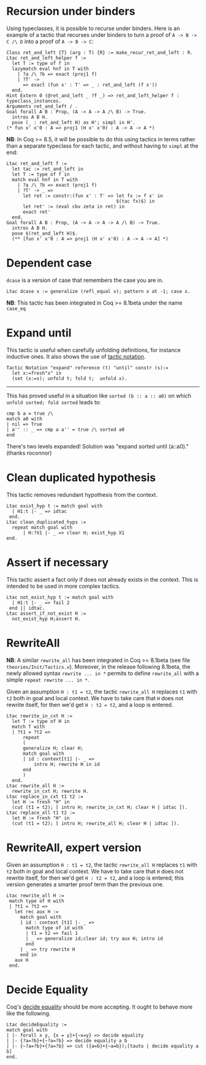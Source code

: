 Recursion under binders
=======================

Using typeclasses, it is possible to recurse under binders. Here is an example of a tactic that recurses under binders to turn a proof of `A -> B -> C /\ D` into a proof of `A -> B -> C`:

    Class ret_and_left {T} (arg : T) {R} := make_recur_ret_and_left : R.
    Ltac ret_and_left_helper f :=
      let T := type of f in
      lazymatch eval hnf in T with
        | ?a /\ ?b => exact (proj1 f)
        | ?T' -> _
          => exact (fun x' : T' => _ : ret_and_left (f x'))
      end.
    Hint Extern 0 (@ret_and_left _ ?f _) => ret_and_left_helper f : typeclass_instances.
    Arguments ret_and_left / .
    Goal forall A B : Prop, (A -> A -> A /\ B) -> True.
      intros A B H.
      pose (_ : ret_and_left H) as H'; simpl in H'.
    (* fun x' x'0 : A => proj1 (H x' x'0) : A -> A -> A *)

**NB**: In Coq &gt;= 8.5, it will be possible to do this using tactics in terms rather than a separate typeclass for each tactic, and without having to `simpl` at the end:

    Ltac ret_and_left f :=
      let tac := ret_and_left in
      let T := type of f in
      match eval hnf in T with
        | ?a /\ ?b => exact (proj1 f)
        | ?T' -> _ =>
          let ret := constr:(fun x' : T' => let fx := f x' in
                                            $(tac fx)$) in
          let ret' := (eval cbv zeta in ret) in
          exact ret'
      end.
    Goal forall A B : Prop, (A -> A -> A -> A /\ B) -> True.
      intros A B H.
      pose $(ret_and_left H)$.
      (** [fun x' x'0 : A => proj1 (H x' x'0) : A -> A -> A] *)

Dependent case
==============

`dcase` is a version of case that remembers the case you are in.

    Ltac dcase x := generalize (refl_equal x); pattern x at -1; case x.

**NB**: This tactic has been integrated in Coq &gt;= 8.1beta under the name `case_eq`

Expand until
============

This tactic is useful when carefully unfolding definitions, for instance inductive ones. It also shows the use of [tactic notation](http://pauillac.inria.fr/coq/doc/Reference-Manual013.html#toc71).

    Tactic Notation "expand" reference (t) "until" constr (s):=
      let x:=fresh"x" in
      (set (x:=s); unfold t; fold t;  unfold x).

------------------------------------------------------------------------

This has proved useful in a situation like `sorted (b :: a :: a0)` on
which `unfold sorted; fold sorted` leads to:

```
cmp b a = true /\
match a0 with
| nil => True
| a'' :: _ => cmp a a'' = true /\ sorted a0
end
```

There's two levels expanded! Solution was "expand sorted until (a::a0)." (thanks roconnor)

Clean duplicated hypothesis
===========================

This tactic removes redundant hypothesis from the context.

    Ltac exist_hyp t := match goal with
      | H1:t |- _ => idtac
     end.
    Ltac clean_duplicated_hyps :=
      repeat match goal with
          | H:?X1 |- _ => clear H; exist_hyp X1
    end.

Assert if necessary
===================

This tactic assert a fact only if does not already exists in the context. This is intended to be used in more complex tactics.

    Ltac not_exist_hyp t := match goal with
      | H1:t |- _ => fail 2
     end || idtac.
    Ltac assert_if_not_exist H :=
      not_exist_hyp H;assert H.

RewriteAll
==========

**NB**: A similar `rewrite_all` has been integrated in Coq &gt;= 8.1beta (see file `theories/Init/Tactics.v`). Moreover, in the release following 8.1beta, the newly allowed syntax `rewrite ... in *` permits to define `rewrite_all` with a simple `repeat rewrite ... in *`.

Given an assumption `H : t1 = t2`, the tactic `rewrite_all H` replaces `t1` with `t2` both in goal and local context. We have to take care that `H` does not rewrite itself, for then we'd get `H : t2 = t2`, and a loop is entered.

    Ltac rewrite_in_cxt H :=
      let T := type of H in
      match T with
      | ?t1 = ?t2 =>
          repeat
          (
          generalize H; clear H;
          match goal with
          | id : context[t1] |- _ =>
              intro H; rewrite H in id
          end
          )
      end.
    Ltac rewrite_all H :=
      rewrite_in_cxt H; rewrite H.
    Ltac replace_in_cxt t1 t2 :=
      let H := fresh "H" in
      (cut (t1 = t2); [ intro H; rewrite_in_cxt H; clear H | idtac ]).
    Ltac replace_all t1 t2 :=
      let H := fresh "H" in
      (cut (t1 = t2); [ intro H; rewrite_all H; clear H | idtac ]).

RewriteAll, expert version
==========================

Given an assumption `H : t1 = t2`, the tactic `rewrite_all H` replaces `t1` with `t2` both in goal and local context. We have to take care that `H` does not rewrite itself, for then we'd get `H : t2 = t2`, and a loop is entered; this version generates a smarter proof term than the previous one.

    Ltac rewrite_all H :=
     match type of H with
     | ?t1 = ?t2 =>
       let rec aux H :=
         match goal with
         | id : context [t1] |- _ =>
           match type of id with
           | t1 = t2 => fail 1
           | _ => generalize id;clear id; try aux H; intro id
           end
         | _ => try rewrite H
         end in
       aux H
     end.

Decide Equality
===============

Coq's [decide equality](http://coq.inria.fr/doc/Reference-Manual010.html#@tactic78) should be more accepting. It ought to behave more like the following.

    Ltac decideEquality :=
    match goal with
    | |- forall x y, {x = y}+{~x=y} => decide equality
    | |- {?a=?b}+{~?a=?b} => decide equality a b
    | |- {~?a=?b}+{?a=?b} => cut ({a=b}+{~a=b});[tauto | decide equality a b]
    end.
